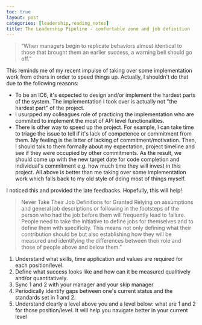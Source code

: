 ```yaml
---
toc: true
layout: post
categories: [leadership,reading_notes]
title: The Leadership Pipeline - comfortable zone and job definition
---
```

> “When managers begin to replicate behaviors almost identical to those that brought them an earlier success, a warning bell should go off.”

This reminds me of my recent impulse of taking over some implementation work from others in order to speed things up. Actually, I shouldn't do that due to the following reasons:
- To be an IC6, it's expected to design and/or implement the hardest parts of the system. The implementation I took over is actually not "the hardest part" of the project. 
- I usurpped my colleagues role of practicing the implementation who are commited to implement the most of API level functionalities.
- There is other way to speed up the project. For example, I can take time to triage the issue to tell if it's lack of competence or commitment from them. My feeling is the latter of lacking of commitment/motivation. Then, I should talk to them formally about my expectation, project timeline and see if they were occupied by other commitments. As the result, we should come up with the new target date for code completion and individual's commitment e.g. how much time they will invest in this project. All above is better than me taking over some implementation work which falls back to my old style of doing most of things myself.

I noticed this and provided the late feedbacks. Hopefully, this will help!

> Never Take Their Job Definitions for Granted
Relying on assumptions and general job descriptions or following in the footsteps of the person who had the job before them will frequently lead to failure. People need to take the initiative to define jobs for themselves and to define them with specificity. This means not only defining what their contribution should be but also establishing how they will be measured and identifying the differences between their role and those of people above and below them.”

1. Understand what skills, time application and values are required for each position/level.
2. Define what success looks like and how can it be measured qualitively and/or quantitatively.
3. Sync 1 and 2 with your manager and your skip manager
4. Periodically identify gaps between one's current status and the standards set in 1 and 2.
5. Understand clearly a level above you and a level below: what are 1 and 2 for those position/level. It will help you navigate better in your current level


